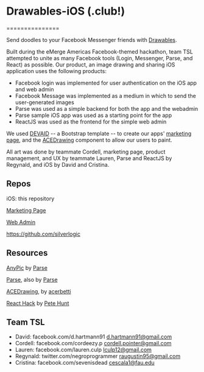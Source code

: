 # Drawables-iOS (.club!)
===============

Send doodles to your Facebook Messenger friends with [Drawables](http://drawables.club/). 

Built during the eMerge Americas Facebook-themed hackathon, team TSL attempted to unite as many Facebook tools (Login, Messenger, Parse, and React) as possible. Our product, an image drawing and sharing iOS application uses the following products:

- Facebook login was implemented for user authentication on the iOS app and web admin
- Facebook Message was implemented as a medium in which to send the user-generated images
- Parse was used as a simple backend for both the app and the webadmin
- Parse sample iOS app was used as a starting point for the app
- ReactJS was used as the frontend for the simple web admin

We used [DEVAID](http://themes.3rdwavemedia.com/website-templates/devaid-free-bootstrap-theme-developers/) -- a Bootstrap template -- to create our apps' [marketing page](http://drawables.club/), and the [ACEDrawing](https://github.com/acerbetti/ACEDrawingView) component to allow our users to paint. 

All art was done by teammate Cordell, marketing page, product management, and UX by teammate Lauren, Parse and ReactJS by Regynald, and iOS by David and Cristina. 

## Repos

iOS: this repository

[Marketing Page](https://github.com/silverlogic/Drawables-Marketing)

[Web Admin](https://github.com/silverlogic/Drawables-React)

https://github.com/silverlogic


## Resources

[AnyPic](https://github.com/ParsePlatform/Anypic) by [Parse](https://github.com/ParsePlatform) 

[Parse](https://www.parse.com/), also by [Parse](https://www.parse.com/)

[ACEDrawing](https://github.com/acerbetti/ACEDrawingView), by [acerbetti](https://github.com/acerbetti)

[React Hack](https://github.com/petehunt/ReactHack) by [Pete Hunt](https://github.com/petehunt/)


## Team TSL

- David: facebook.com/d.hartmann91 d.hartmann91@gmail.com
- Cordell: facebook.com/cordeezy.p cordell.pointer@gmail.com
- Lauren: facebook.com/lauren.culp lculp12@gmail.com
- Regynald: twitter.com/negroprogrammer raugustin95@gmail.com
- Cristina: facebook.com/sevenisdead cescala1@fau.edu

